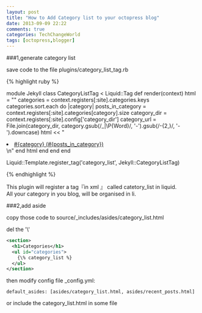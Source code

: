 ```yaml
---
layout: post
title: "How to Add Category list to your octopress blog"
date: 2013-09-09 22:22
comments: true
categories: TechChangeWorld
tags: [octopress,blogger]
---
```



###1,generate category list

save code to the file plugins/category_list_tag.rb

<!-- more -->

{% highlight ruby %}

module Jekyll
  class CategoryListTag < Liquid::Tag
    def render(context)
      html = ""
      categories = context.registers[:site].categories.keys
      categories.sort.each do |category|
        posts_in_category = context.registers[:site].categories[category].size
        category_dir = context.registers[:site].config['category_dir']
        category_url = File.join(category_dir, category.gsub(/_|\P{Word}/, '-').gsub(/-{2,}/, '-').downcase)
        html << "<li class='category'><a href='/#{category_url}/'>#{category} (#{posts_in_category})</a></li>\n"
      end
      html
    end
  end
end

Liquid::Template.register_tag('category_list', Jekyll::CategoryListTag)

{% endhighlight %}

This plugin will register a tag『in xml 』 called catetory_list in liquid.  
All your category in you blog, will be organised in li.  


###2,add aside

copy those code to source/_includes/asides/category_list.html

del the '\\'

```xml
<section>
  <h1>Categories</h1>
  <ul id="categories">
    {\% category_list %}
  </ul>
</section>
```

then modify config file _config.yml:

```
default_asides: [asides/category_list.html, asides/recent_posts.html]

```

or include the category_list.html in some file




